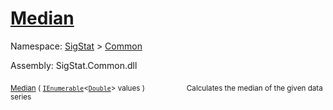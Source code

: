 # [Median](./MathHelper-100663401.md)

Namespace: [SigStat]() > [Common](./../README.md)

Assembly: SigStat.Common.dll

<sub>[Median](./MathHelper-100663401.md) ( [`IEnumerable`](https://docs.microsoft.com/en-us/dotnet/api/System.Collections.Generic.IEnumerable-1)\<[`Double`](https://docs.microsoft.com/en-us/dotnet/api/System.Double)> values )</sub>&nbsp; &nbsp; &nbsp; &nbsp; &nbsp; &nbsp; &nbsp; &nbsp; &nbsp;<sub>Calculates the median of the given data series</sub>
